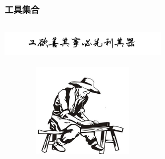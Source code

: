 # 工具集合

<br />
<br />
<img  src='img/gslqq.PNG' width="600" alt="logo"/>
<br />
<br />
<br />
<div align="center">
<img  src='img/03.jpg' width="300" alt="logo" />
</div>
<br />
<br />
